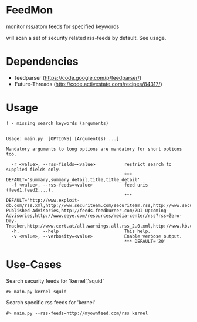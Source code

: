 FeedMon
=======

monitor rss/atom feeds for specified keywords

will scan a set of security related rss-feeds by default. See usage.


Dependencies
============
* feedparser (https://code.google.com/p/feedparser/)
* Future-Threads (http://code.activestate.com/recipes/84317/)


Usage
=====


	! - missing search keywords (arguments)
	
		
	Usage: main.py  [OPTIONS] [Argument(s) ...]
	
	Mandatory arguments to long options are mandatory for short options too.
	
	  -r <value>, --rss-fields=<value>           restrict search to supplied fields only.
	                                             *** DEFAULT='summary,summary_detail,title,title_detail'
	  -f <value>, --rss-feeds=<value>            feed uris (feed1,feed2,...).
	                                             *** DEFAULT='http://www.exploit-db.com/rss.xml,http://www.securiteam.com/securiteam.rss,http://www.securityfocus.com/rss/vulnerabilities.xml,http://seclists.org/rss/bugtraq.rss,http://seclists.org/rss/fulldisclosure.rss,http://rss.packetstormsecurity.com/files/,http://feeds.feedburner.com/ZDI-Published-Advisories,http://feeds.feedburner.com/ZDI-Upcoming-Advisories,http://www.eeye.com/resources/media-center/rss?rss=Zero-Day-Tracker,http://www.cert.at/all.warnings.all.rss_2.0.xml,http://www.kb.cert.org/vulfeed'
	  -h,         --help                         This help.
	  -v <value>, --verbosity=<value>            Enable verbose output.
	                                             *** DEFAULT='20'
	                                             
	                                             
Use-Cases
=========

Search security feeds for 'kernel','squid'

	#> main.py kernel squid
	
Search specific rss feeds for 'kernel'

	#> main.py --rss-feeds=http://myownfeed.com/rss kernel

